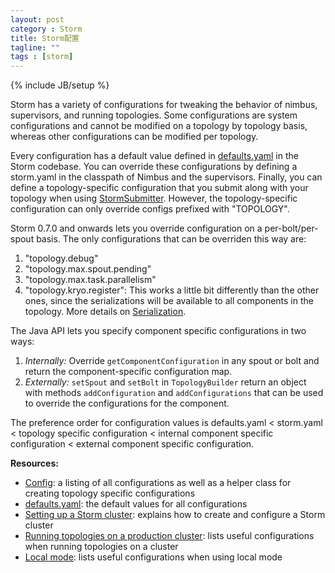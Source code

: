 ```yaml
---
layout: post
category : Storm
title: Storm配置
tagline: ""
tags : [storm]
---
```

{% include JB/setup %}

Storm has a variety of configurations for tweaking the behavior of nimbus, supervisors, and running topologies. Some configurations are system configurations and cannot be modified on a topology by topology basis, whereas other configurations can be modified per topology. 

Every configuration has a default value defined in [defaults.yaml](https://github.com/apache/storm/blob/master/conf/defaults.yaml) in the Storm codebase. You can override these configurations by defining a storm.yaml in the classpath of Nimbus and the supervisors. Finally, you can define a topology-specific configuration that you submit along with your topology when using [StormSubmitter](/javadoc/apidocs/backtype/storm/StormSubmitter.html). However, the topology-specific configuration can only override configs prefixed with "TOPOLOGY".

Storm 0.7.0 and onwards lets you override configuration on a per-bolt/per-spout basis. The only configurations that can be overriden this way are:

1. "topology.debug"
2. "topology.max.spout.pending"
3. "topology.max.task.parallelism"
4. "topology.kryo.register": This works a little bit differently than the other ones, since the serializations will be available to all components in the topology. More details on [Serialization](Serialization.html). 

The Java API lets you specify component specific configurations in two ways:

1. *Internally:* Override `getComponentConfiguration` in any spout or bolt and return the component-specific configuration map.
2. *Externally:* `setSpout` and `setBolt` in `TopologyBuilder` return an object with methods `addConfiguration` and `addConfigurations` that can be used to override the configurations for the component.

The preference order for configuration values is defaults.yaml < storm.yaml < topology specific configuration < internal component specific configuration < external component specific configuration. 


**Resources:**

* [Config](/javadoc/apidocs/backtype/storm/Config.html): a listing of all configurations as well as a helper class for creating topology specific configurations
* [defaults.yaml](https://github.com/apache/storm/blob/master/conf/defaults.yaml): the default values for all configurations
* [Setting up a Storm cluster](Setting-up-a-Storm-cluster.html): explains how to create and configure a Storm cluster
* [Running topologies on a production cluster](Running-topologies-on-a-production-cluster.html): lists useful configurations when running topologies on a cluster
* [Local mode](Local-mode.html): lists useful configurations when using local mode